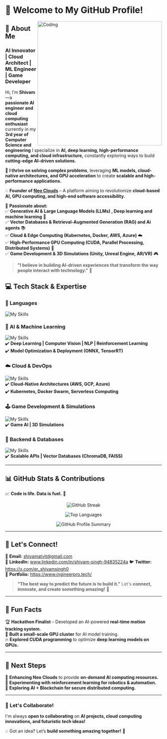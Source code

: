 
# 👋 Welcome to My GitHub Profile!  
<img align="right" alt="Coding" width="400" src="https://bestanimations.com/Computers/funny-homer-computer-animated-gif-38.gif">  

## 🚀 About Me  
### **AI Innovator | Cloud Architect | ML Engineer | Game Developer**  

Hi, I’m **Shivam**—a **passionate AI engineer and cloud computing enthusiast** currently in my **3rd year of Computer Science and engineering** I specialize in **AI, deep learning, high-performance computing, and cloud infrastructure,** constantly exploring ways to build **cutting-edge AI-driven solutions.**  

🔬 **I thrive on solving complex problems**, leveraging **ML models, cloud-native architectures, and GPU acceleration** to create **scalable and high-performance applications.**  

💡 **Founder of [Neo Clouds](#)** – A platform aiming to revolutionize **cloud-based AI, GPU computing, and high-end software accessibility.**  

🧠 **Passionate about:**  
✅ **Generative AI & Large Language Models (LLMs) , Deep learning and machine learning** 🤖  
✅ **Vector Databases & Retrieval-Augmented Generation (RAG) and Ai agents** 📚  
✅ **Cloud & Edge Computing (Kubernetes, Docker, AWS, Azure)** ☁️  
✅ **High-Performance GPU Computing (CUDA, Parallel Processing, Distributed Systems)** 🚀  
✅ **Game Development & 3D Simulations (Unity, Unreal Engine, AR/VR)** 🎮  

> **"I believe in building AI-driven experiences that transform the way people interact with technology."** 🚀  

## 💻 **Tech Stack & Expertise**  

### 🚀 **Languages**  
![My Skills](https://skillicons.dev/icons?i=python,cpp,rust,c,cs,js,ts,go)  

### 🧠 **AI & Machine Learning**  
![My Skills](https://skillicons.dev/icons?i=tensorflow,opencv,pytorch,bash,fastapi)  
✔️ **Deep Learning | Computer Vision | NLP | Reinforcement Learning**  
✔️ **Model Optimization & Deployment (ONNX, TensorRT)**  

### ☁️ **Cloud & DevOps**  
![My Skills](https://skillicons.dev/icons?i=docker,kubernetes,aws,azure,terraform,jenkins)  
✔️ **Cloud-Native Architectures (AWS, GCP, Azure)**  
✔️ **Kubernetes, Docker Swarm, Serverless Computing**  

### 🕹 **Game Development & Simulations**  
![My Skills](https://skillicons.dev/icons?i=unity,unrealengine)  
✔️ **Game AI | 3D Simulations**  

### 📡 **Backend & Databases**  
![My Skills](https://skillicons.dev/icons?i=nodejs,django,postgresql,mysql,mongodb,github,gitlab,redis,sqlite,supabase,prisma,postgres,react,express)  
✔️ **Scalable APIs | Vector Databases (ChromaDB, FAISS)**  

---

## 📊 **GitHub Stats & Contributions**  
📈 **Code is life. Data is fuel.** 🚀  
<p align="center">
  <img src="(https://github-readme-streak-stats.herokuapp.com?user=Shivam909058&theme=highcontrast)(https://git.io/streak-stats)" alt="GitHub Streak" />
</p>  
<p align="center">
  <img src="https://github-readme-stats.vercel.app/api/top-langs?username=Shivam909058&show_icons=true&locale=en&layout=compact&theme=tokyonight" alt="Top Languages" />
</p>  
<p align="center">
  <img src="https://github-profile-summary-cards.vercel.app/api/cards/profile-details?username=Shivam909058&theme=github_dark" alt="GitHub Profile Summary" />
</p>  

---



## 📡 **Let's Connect!**  
📧 **Email:** shivamatvit@gmail.com  
🔗 **LinkedIn:** www.linkedin.com/in/shivam-singh-94835224a
🐦 **Twitter:** https://x.com/er_shivamsingh0  
🚀 **Portfolio:** https://www.ingineerpro.tech/  

> **"The best way to predict the future is to build it."** Let's **connect, innovate, and create something amazing!** 🚀  

---

## 🎯 **Fun Facts**  
🏆 **Hackathon Finalist** – Developed an AI-powered **real-time motion tracking system.**  
🔬 **Built a small-scale GPU cluster** for AI model training.  
🔥 **Explored CUDA programming** to optimize **deep learning models on GPUs.**   

---

## 🚀 **Next Steps**  
🔹 **Enhancing Neo Clouds** to provide **on-demand AI computing resources.**  
🔹 **Experimenting with reinforcement learning for robotics & automation.**  
🔹 **Exploring AI + Blockchain for secure distributed computing.**  

---

### 🚀 **Let's Collaborate!**  
I'm always **open to collaborating** on **AI projects, cloud computing innovations, and futuristic tech ideas!**  

💡 Got an idea? Let’s **build something amazing together!** 🚀  
